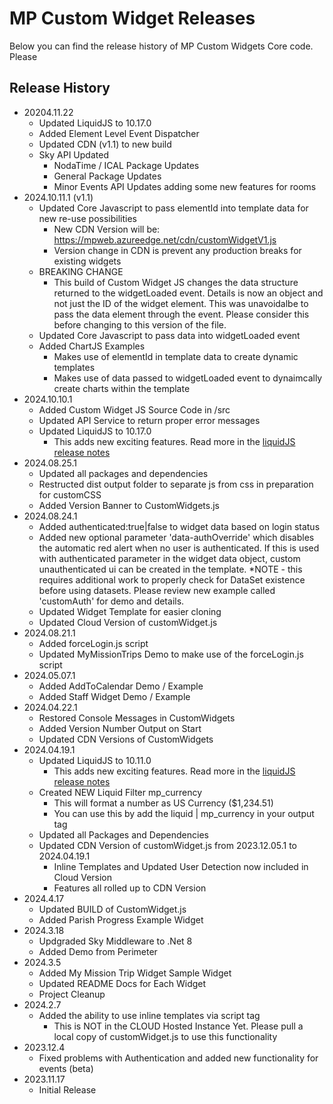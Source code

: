 # MP Custom Widget Releases

Below you can find the release history of MP Custom Widgets Core code. Please

## Release History
- 20204.11.22
  - Updated LiquidJS to 10.17.0
  - Added Element Level Event Dispatcher
  - Updated CDN (v1.1) to new build
  - Sky API Updated
    - NodaTime / ICAL Package Updates
    - General Package Updates
    - Minor Events API Updates adding some new features for rooms
- 2024.10.11.1 (v1.1)
  - Updated Core Javascript to pass elementId into template data for new re-use possibilities
    - New CDN Version will be: https://mpweb.azureedge.net/cdn/customWidgetV1.js
    - Version change in CDN is prevent any production breaks for existing widgets
  - BREAKING CHANGE
    - This build of Custom Widget JS changes the data structure returned to the widgetLoaded event.  Details is now an object
    and not just the ID of the widget element.  This was unavoidalbe to pass the data element through the event.  Please 
    consider this before changing to this version of the file.
  - Updated Core Javascript to pass data into widgetLoaded event
  - Added ChartJS Examples
    - Makes use of elementId in template data to create dynamic templates
    - Makes use of data passed to widgetLoaded event to dynaimcally create charts within the template
- 2024.10.10.1
  - Added Custom Widget JS Source Code in /src
  - Updated API Service to return proper error messages
  - Updated LiquidJS to 10.17.0
    - This adds new exciting features. Read more in the [liquidJS release notes](https://github.com/harttle/liquidjs/blob/master/CHANGELOG.md)  
- 2024.08.25.1
  - Updated all packages and dependencies
  - Restructed dist output folder to separate js from css in preparation for customCSS
  - Added Version Banner to CustomWidgets.js
- 2024.08.24.1
  - Added authenticated:true|false to widget data based on login status
  - Added new optional parameter 'data-authOverride' which disables the automatic red alert when no user is authenticated.  If this is used with authenticated parameter in the widget data object, custom unauthenticated ui can be created in the template.  *NOTE - this requires additional work to properly check for DataSet existence before using datasets.  Please review new example called 'customAuth' for demo and details.
  - Updated Widget Template for easier cloning
  - Updated Cloud Version of customWidget.js  
- 2024.08.21.1
  - Added forceLogin.js script
  - Updated MyMissionTrips Demo to make use of the forceLogin.js script
- 2024.05.07.1
  - Added AddToCalendar Demo / Example
  - Added Staff Widget Demo / Example
- 2024.04.22.1
  - Restored Console Messages in CustomWidgets
  - Added Version Number Output on Start
  - Updated CDN Versions of CustomWidgets
- 2024.04.19.1
  - Updated LiquidJS to 10.11.0
    - This adds new exciting features. Read more in the [liquidJS release notes](https://github.com/harttle/liquidjs/blob/master/CHANGELOG.md)
  - Created NEW Liquid Filter mp_currency
    - This will format a number as US Currency ($1,234.51)
    - You can use this by add the liquid | mp_currency in your output tag
  - Updated all Packages and Dependencies
  - Updated CDN Version of customWidget.js from 2023.12.05.1 to 2024.04.19.1
    - Inline Templates and Updated User Detection now included in Cloud Version
    - Features all rolled up to CDN Version
- 2024.4.17
  - Updated BUILD of CustomWidget.js
  - Added Parish Progress Example Widget
- 2024.3.18
  - Updgraded Sky Middleware to .Net 8
  - Added Demo from Perimeter
- 2024.3.5
  - Added My Mission Trip Widget Sample Widget
  - Updated README Docs for Each Widget
  - Project Cleanup
- 2024.2.7
  - Added the ability to use inline templates via script tag
    - This is NOT in the CLOUD Hosted Instance Yet. Please pull a local copy of customWidget.js to use this functionality
- 2023.12.4
  - Fixed problems with Authentication and added new functionality for events (beta)
- 2023.11.17
  - Initial Release

